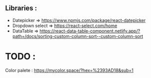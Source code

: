## Libraries  :

- Datepicker => https://www.npmjs.com/package/react-datepicker 
- Dropdown select => https://react-select.com/home
- DataTable => https://react-data-table-component.netlify.app/?path=/docs/sorting-custom-column-sort--custom-column-sort

# TODO : 
Color palete : https://mycolor.space/?hex=%2393AD18&sub=1